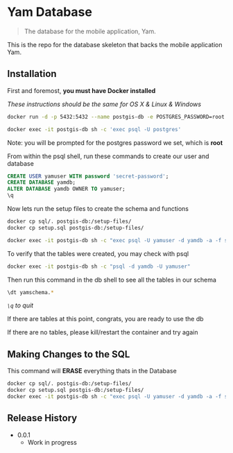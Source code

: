 # Yam Database

> The database for the mobile application, Yam.

<!--
[![NPM Version][npm-image]][npm-url]
[![Build Status][travis-image]][travis-url]
[![Downloads Stats][npm-downloads]][npm-url]
-->

This is the repo for the database skeleton that backs the mobile application Yam.

<!--
![](header.png)
-->

## Installation

First and foremost, **you must have Docker installed**

_These instructions should be the same for OS X & Linux & Windows_

```sh
docker run -d -p 5432:5432 --name postgis-db -e POSTGRES_PASSWORD=root -d mdillon/postgis

docker exec -it postgis-db sh -c 'exec psql -U postgres'
```

Note: you will be prompted for the postgres password we set, which is **root**

From within the psql shell, run these commands to create our user and database

```sql
CREATE USER yamuser WITH password 'secret-password';
CREATE DATABASE yamdb;
ALTER DATABASE yamdb OWNER TO yamuser;
\q
```

Now lets run the setup files to create the schema and functions

```sh
docker cp sql/. postgis-db:/setup-files/
docker cp setup.sql postgis-db:/setup-files/

docker exec -it postgis-db sh -c "exec psql -U yamuser -d yamdb -a -f setup-files/setup.sql"
```

To verify that the tables were created, you may check with psql

```sh
docker exec -it postgis-db sh -c "psql -d yamdb -U yamuser"
```

Then run this command in the db shell to see all the tables in our schema

```sh
\dt yamschema.*
```

_`\q` to quit_

If there are tables at this point, congrats, you are ready to use the db

If there are no tables, please kill/restart the container and try again

## Making Changes to the SQL

This command will **ERASE** everything thats in the Database

```sh
docker cp sql/. postgis-db:/setup-files/
docker cp setup.sql postgis-db:/setup-files/
docker exec -it postgis-db sh -c "exec psql -U yamuser -d yamdb -a -f setup-files/setup.sql"
```

## Release History

- 0.0.1
  - Work in progress

<!--
## Contributing

1. Fork it (<https://github.com/yourname/yourproject/fork>)
2. Create your feature branch (`git checkout -b feature/fooBar`)
3. Commit your changes (`git commit -am 'Add some fooBar'`)
4. Push to the branch (`git push origin feature/fooBar`)
5. Create a new Pull Request
-->

<!-- Markdown link & img dfn's -->

[npm-image]: https://img.shields.io/npm/v/datadog-metrics.svg?style=flat-square
[npm-url]: https://npmjs.org/package/datadog-metrics
[npm-downloads]: https://img.shields.io/npm/dm/datadog-metrics.svg?style=flat-square
[travis-image]: https://img.shields.io/travis/dbader/node-datadog-metrics/master.svg?style=flat-square
[travis-url]: https://travis-ci.org/dbader/node-datadog-metrics
[wiki]: https://github.com/yourname/yourproject/wiki

